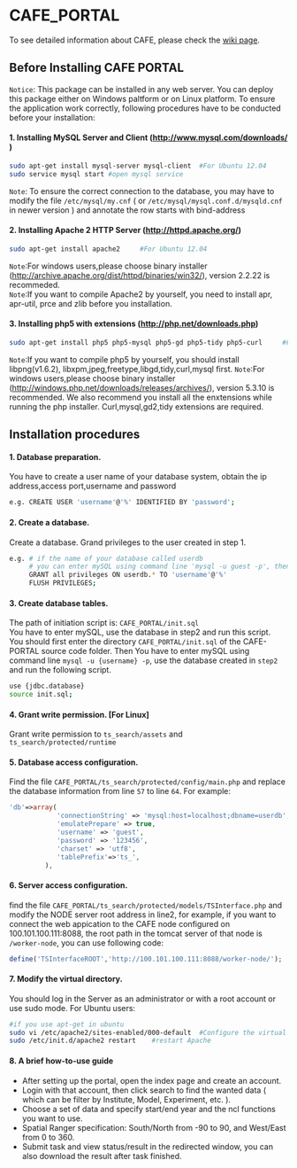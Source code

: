 # CAFE_PORTAL
To see detailed information about CAFE, please check the [wiki page](https://github.com/THU-EarthInformationScienceLab/CAFE_NODE/wiki).
## Before Installing CAFE PORTAL
`Notice`: This package can be installed in any web server. You can deploy this package either on Windows paltform or on Linux platform. To ensure the application work correctly, following procedures have to be conducted before your installation:
#### 1.	Installing MySQL Server and Client (http://www.mysql.com/downloads/ )     
```Bash 
sudo apt-get install mysql-server mysql-client  #For Ubuntu 12.04
sudo service mysql start #open mysql service
``` 
`Note`: To ensure the correct connection to the database, you may have to modify the file `/etc/mysql/my.cnf` ( or `/etc/mysql/mysql.conf.d/mysqld.cnf` in newer version ) and annotate the row starts with bind-address
#### 2.	Installing Apache 2 HTTP Server (http://httpd.apache.org/)   
```Bash 
sudo apt-get install apache2     #For Ubuntu 12.04
``` 
`Note`:For windows users,please choose binary installer (http://archive.apache.org/dist/httpd/binaries/win32/), version 2.2.22 is recommeded.        
`Note`:If you want to compile Apache2 by yourself, you need to install apr, apr-util, prce and zlib before you installation.
#### 3.	Installing php5 with extensions (http://php.net/downloads.php)
```Bash 
sudo apt-get install php5 php5-mysql php5-gd php5-tidy php5-curl     #For Ubuntu 12.04
``` 
`Note`:If you want to compile php5 by yourself, you should install libpng(v1.6.2), libxpm,jpeg,freetype,libgd,tidy,curl,mysql first. 
`Note`:For windows users,please choose binary installer (http://windows.php.net/downloads/releases/archives/), version 5.3.10 is recommended. We also recommend you install all the enxtensions while running the php installer. Curl,mysql,gd2,tidy extensions are required.

## Installation procedures
#### 1.	Database preparation.     
You have to create a user name of your database system, obtain the ip address,access port,username and password
```Bash 
e.g. CREATE USER 'username'@'%' IDENTIFIED BY 'password'; 
```
#### 2.	Create a database.      
Create a database. Grand privileges to the user created in step 1.  
```Bash 
e.g. # if the name of your database called userdb
     # you can enter mySQL using command line 'mysql -u guest -p', then use following codes.
     GRANT all privileges ON userdb.* TO 'username'@'%'
     FLUSH PRIVILEGES;
```
#### 3.	Create database tables.      
The path of initiation script is: `CAFE_PORTAL/init.sql`     
You have to enter mySQL, use the database in step2 and run this script.      
You should first enter the directory `CAFE_PORTAL/init.sql` of the CAFE-PORTAL source code folder.
Then You have to enter mySQL using command line `mysql -u {username} -p`, use the database created in `step2` and run the following script.
```Bash 
use {jdbc.database}
source init.sql;
``` 
#### 4.	Grant write permission. [For Linux]     
Grant write permission to `ts_search/assets` and `ts_search/protected/runtime`       
#### 5. Database access configuration.     
Find the file `CAFE_PORTAL/ts_search/protected/config/main.php` and replace the database information from line `57` to line `64`. For example:
```php		
'db'=>array(
			'connectionString' => 'mysql:host=localhost;dbname=userdb',
			'emulatePrepare' => true,
			'username' => 'guest',
			'password' => '123456',
			'charset' => 'utf8',
            'tablePrefix'=>'ts_',
		 ),
``` 
#### 6. Server access configuration.       
find the file `CAFE_PORTAL/ts_search/protected/models/TSInterface.php` and modify the NODE server root address in line2, for example, if you want to connect the web appication to the CAFE node configured on 100.101.100.111:8088, the root path in the tomcat server of that node is  `/worker-node`, you can use following code:
```php
define('TSInterfaceROOT','http://100.101.100.111:8088/worker-node/');   
``` 
#### 7. Modify the virtual directory.     
You should log in the Server as an administrator or with a root account or use sudo mode.  For Ubuntu users:
```Bash 
#if you use apt-get in ubuntu
sudo vi /etc/apache2/sites-enabled/000-default  #Configure the virtual directory After DocumentRoot
sudo /etc/init.d/apache2 restart    #restart Apache
``` 

#### 8. A brief how-to-use guide
- After setting up the portal, open the index page and create an account.
- Login with that account, then click search to find the wanted data ( which can be filter by Institute, Model, Experiment, etc. ). 
- Choose a set of data and specify start/end year and the ncl functions you want to use.
- Spatial Ranger specification: South/North from -90 to 90, and West/East from 0 to 360.
- Submit task and view status/result in the redirected window, you can also download the result after task finished.
